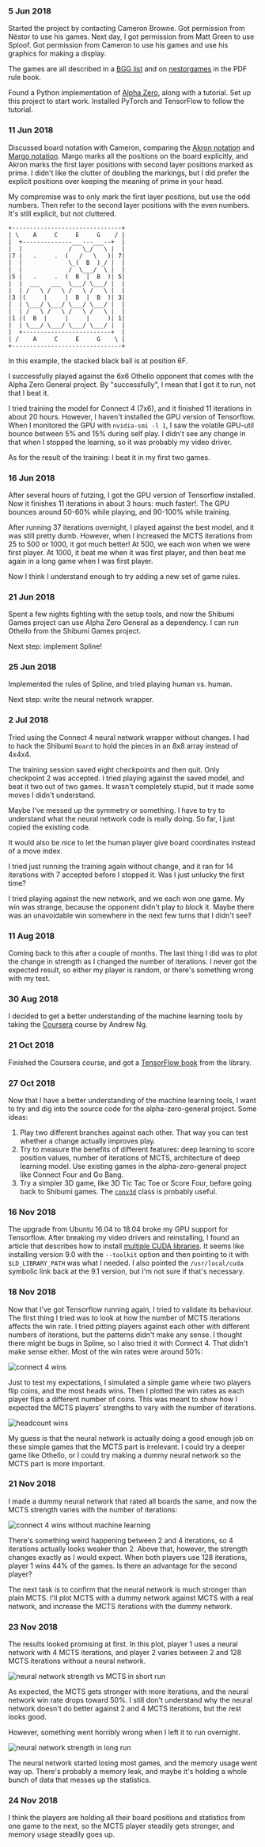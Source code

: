 ### 5 Jun 2018 ###
Started the project by contacting Cameron Browne. Got permission from Néstor to
use his games. Next day, I got permission from Matt Green to use Sploof.
Got permission from Cameron to use his games and use his graphics for making a
display.

The games are all described in a [BGG list] and on [nestorgames] in the PDF
rule book.

Found a Python implementation of [Alpha Zero], along with a tutorial. Set up
this project to start work. Installed PyTorch and TensorFlow to follow the
tutorial.

[Alpha Zero]: https://github.com/suragnair/alpha-zero-general
[BGG list]: https://boardgamegeek.com/geeklist/73996/official-shibumi-games-list
[nestorgames]: https://nestorgames.com/#shibumi_detail

### 11 Jun 2018 ###
Discussed board notation with Cameron, comparing the [Akron notation] and
[Margo notation]. Margo marks all the positions on the board explicitly,
and Akron marks the first layer positions with second layer positions marked
as prime. I didn't like the clutter of doubling the markings, but I did prefer
the explicit positions over keeping the meaning of prime in your head.

My compromise was to only mark the first layer positions, but use the odd
numbers. Then refer to the second layer positions with the even numbers.
It's still explicit, but not cluttered.

    +-------------------------------+
    | \    A     C     E     G    / |
    |  +--------------___---___--+  |
    |  |             /   \_/   \ |  |
    |7 |   .     .  (   /   \   )| 7|
    |  |             \_(  B  )_/ |  |
    |  |             /  \___/  \ |  |
    |5 |   .     .  (  B  |  B  )| 5|
    |  |  ___   ___  \___/ \___/ |  |
    |  | /   \ /   \ /   \ /   \ |  |
    |3 |(     |     |  B  |  B  )| 3|
    |  | \___/ \___/ \___/ \___/ |  |
    |  | /   \ /   \ /   \ /   \ |  |
    |1 |(  B  |     |     |     )| 1|
    |  | \___/ \___/ \___/ \___/ |  |
    |  +-------------------------+  |
    | /    A     C     E     G    \ | 
    +-------------------------------+

In this example, the stacked black ball is at position 6F.

I successfully played against the 6x6 Othello opponent that comes with the
Alpha Zero General project. By "successfully", I mean that I got it to run,
not that I beat it.

I tried training the model for Connect 4 (7x6), and it finished 11 iterations
in about 20 hours. However, I haven't installed the GPU version of Tensorflow.
When I monitored the GPU with `nvidia-smi -l 1`, I saw the volatile GPU-util
bounce between 5% and 15% during self play. I didn't see any change in that
when I stopped the learning, so it was probably my video driver.

As for the result of the training: I beat it in my first two games.

[Akron notation]: http://www.gamerz.net/pbmserv/Akron/Akron.php?archive-270
[Margo notation]: http://www.gamerz.net/pbmserv/Margo/Margo.php?archive-411

### 16 Jun 2018 ###
After several hours of futzing, I got the GPU version of Tensorflow installed.
Now it finishes 11 iterations in about 3 hours: much faster!. The GPU bounces
around 50-60% while playing, and 90-100% while training.

After running 37 iterations overnight, I played against the best model, and
it was still pretty dumb. However, when I increased the MCTS iterations from
25 to 500 or 1000, it got much better! At 500, we each won when we were first
player. At 1000, it beat me when it was first player, and then beat me again
in a long game when I was first player.

Now I think I understand enough to try adding a new set of game rules.

### 21 Jun 2018 ###
Spent a few nights fighting with the setup tools, and now the Shibumi Games
project can use Alpha Zero General as a dependency. I can run Othello from
the Shibumi Games project.

Next step: implement Spline!

### 25 Jun 2018 ###
Implemented the rules of Spline, and tried playing human vs. human.

Next step: write the neural network wrapper.

### 2 Jul 2018 ###
Tried using the Connect 4 neural network wrapper without changes. I had to hack
the Shibumi `Board` to hold the pieces in an 8x8 array instead of 4x4x4.

The training session saved eight checkpoints and then quit. Only checkpoint 2
was accepted. I tried playing against the saved model, and beat it two out of
two games. It wasn't completely stupid, but it made some moves I didn't
understand.

Maybe I've messed up the symmetry or something. I have to try to understand
what the neural network code is really doing. So far, I just copied the existing
code.

It would also be nice to let the human player give board coordinates instead of
a move index.

I tried just running the training again without change, and it ran for 14
iterations with 7 accepted before I stopped it. Was I just unlucky the first
time?

I tried playing against the new network, and we each won one game. My win was
strange, because the opponent didn't play to block it. Maybe there was an
unavoidable win somewhere in the next few turns that I didn't see?

### 11 Aug 2018 ###
Coming back to this after a couple of months. The last thing I did was to plot
the change in strength as I changed the number of iterations. I never got the
expected result, so either my player is random, or there's something wrong
with my test.

### 30 Aug 2018 ###
I decided to get a better understanding of the machine learning tools by taking
the [Coursera] course by Andrew Ng.

### 21 Oct 2018 ###
Finished the Coursera course, and got a [TensorFlow book] from the library.

### 27 Oct 2018 ###
Now that I have a better understanding of the machine learning tools, I want to
try and dig into the source code for the alpha-zero-general project. Some ideas:

1. Play two different branches against each other. That way you can test whether
    a change actually improves play.
2. Try to measure the benefits of different features: deep learning to score
    position values, number of iterations of MCTS, architecture of deep learning
    model. Use existing games in the alpha-zero-general project like Connect
    Four and Go Bang.
3. Try a simpler 3D game, like 3D Tic Tac Toe or Score Four, before going back
    to Shibumi games. The [`conv3d`] class is probably useful.

### 16 Nov 2018 ###
The upgrade from Ubuntu 16.04 to 18.04 broke my GPU support for Tensorflow.
After breaking my video drivers and reinstalling, I found an article that
describes how to install [multiple CUDA libraries]. It seems like installing
version 9.0 with the `--toolkit` option and then pointing to it with
`$LD_LIBRARY_PATH` was what I needed. I also pointed the `/usr/local/cuda`
symbolic link back at the 9.1 version, but I'm not sure if that's necessary.

### 18 Nov 2018 ###
Now that I've got Tensorflow running again, I tried to validate its behaviour.
The first thing I tried was to look at how the number of MCTS iterations
affects the win rate. I tried pitting players against each other with different
numbers of iterations, but the patterns didn't make any sense. I thought there
might be bugs in Spline, so I also tried it with Connect 4. That didn't make
sense either. Most of the win rates were around 50%:

![connect 4 wins]

Just to test my expectations, I simulated a simple game where two players flip
coins, and the most heads wins. Then I plotted the win rates as each player
flips a different number of coins. This was meant to show how I expected the
MCTS players' strengths to vary with the number of iterations.

![headcount wins]

My guess is that the neural network is actually doing a good enough job on
these simple games that the MCTS part is irrelevant. I could try a deeper game
like Othello, or I could try making a dummy neural network so the MCTS part is
more important.

### 21 Nov 2018 ###
I made a dummy neural network that rated all boards the same, and now the MCTS
strength varies with the number of iterations:

![connect 4 wins without machine learning]

There's something weird happening between 2 and 4 iterations, so 4 iterations
actually looks weaker than 2. Above that, however, the strength changes exactly
as I would expect. When both players use 128 iterations, player 1 wins 44% of
the games. Is there an advantage for the second player?

The next task is to confirm that the neural network is much stronger than plain
MCTS. I'll plot MCTS with a dummy network against MCTS with a real network, and
increase the MCTS iterations with the dummy network.

### 23 Nov 2018 ###
The results looked promising at first. In this plot, player 1 uses a neural
network with 4 MCTS iterations, and player 2 varies between 2 and 128 MCTS
iterations without a neural network.

![neural network strength vs MCTS in short run]

As expected, the MCTS gets stronger with more iterations, and the neural
network win rate drops toward 50%. I still don't understand why the neural
network doesn't do better against 2 and 4 MCTS iterations, but the rest
looks good.

However, something went horribly wrong when I left it to run overnight.

![neural network strength in long run]

The neural network started losing most games, and the memory usage went way up.
There's probably a memory leak, and maybe it's holding a whole bunch of data
that messes up the statistics.

### 24 Nov 2018 ###
I think the players are holding all their board positions and statistics from
one game to the next, so the MCTS player steadily gets stronger, and memory
usage steadily goes up.

[connect 4 wins]: 2018/connect-4-wins.png
[headcount wins]: 2018/headcount-wins.png
[connect 4 wins without machine learning]: 2018/connect-4-wins-no-ml.png
[neural network strength vs MCTS in short run]: 2018/connect-4-wins-vs-ml.png
[neural network strength in long run]: 2018/connect-4-wins-vs-ml-long.png

[Coursera]: https://www.coursera.org/learn/machine-learning
[TensorFlow book]: https://vpl.bibliocommons.com/item/show/5484355038
[`conv3d`]: https://www.tensorflow.org/api_docs/python/tf/nn/conv3d
[multiple CUDA libraries]: https://blog.kovalevskyi.com/b9502d50ae77
